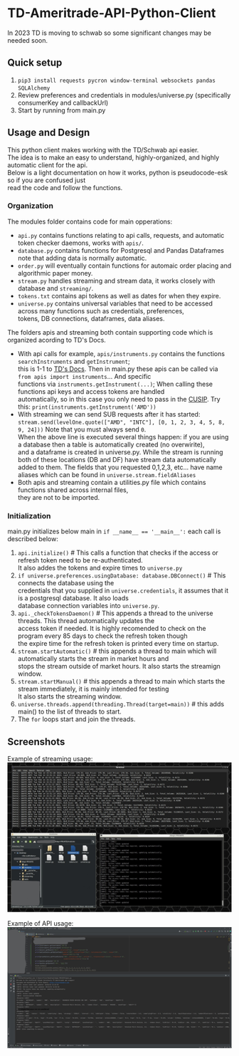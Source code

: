 # TD-Ameritrade-API-Python-Client  
In 2023 TD is moving to schwab so some significant changes may be needed soon.

## Quick setup
1. `pip3 install requests pycron window-terminal websockets pandas SQLAlchemy`    
2. Review preferences and credentials in modules/universe.py (specifically consumerKey and callbackUrl)
3. Start by running from main.py


## Usage and Design
This python client makes working with the TD/Schwab api easier.    
The idea is to make an easy to understand, highly-organized, and highly automatic client for the api.   
Below is a light documentation on how it works, python is pseudocode-esk so if you are confused just    
read the code and follow the functions. 


### Organization

The modules folder contains code for main opperations:     
 - `api.py` contains functions relating to api calls, requests, and automatic token checker daemons, works with `apis/`.
 - `database.py` contains functions for Postgresql and Pandas Dataframes note that adding data is normally automatic.
 - `order.py` will eventually contain functions for automaic order placing and algorithmic paper money.
 - `stream.py` handles streaming and stream data, it works closely with database and `streaming/`.
 - `tokens.txt` contains api tokens as well as dates for when they expire.
 - `universe.py` contains universal variables that need to be accessed across many functions such as credentials, preferences,   
  tokens, DB connections, dataframes, data aliases.

The folders apis and streaming both contain supporting code which is organized acording to TD's Docs.   
 - With api calls for example, `apis/instruments.py` contains the functions `searchInstruments` and `getInstrument`;   
 this is 1-1 to [TD's Docs](https://developer.tdameritrade.com/instruments/apis). Then in main.py these apis can be called via `from apis import instruments`... And specific    
 functions via `instruments.getInstrument(...)`; When calling these functions api keys and access tokens are handled   
 automatically, so in this case you only need to pass in the [CUSIP](https://developer.tdameritrade.com/instruments/apis/get/instruments/%7Bcusip%7D). Try this: `print(instruments.getInstrument('AMD'))`
 - With streaming we can send SUB requests after it has started:   
 `stream.send(levelOne.quote(["AMD", "INTC"], [0, 1, 2, 3, 4, 5, 8, 9, 24]))` Note that you must always send `0`.   
 When the above line is executed several things happen: if you are using a database then a table is automatically created (no overwirite),   
 and a dataframe is created in universe.py. While the stream is running both of these locations (DB and DF) have stream data automatically  
 added to them. The fields that you requested 0,1,2,3, etc... have name aliases which can be found in `universe.stream.fieldAliases`
 - Both apis and streaming contain a utilities.py file which contains functions shared across internal files,   
 they are not to be imported.


### Initialization
main.py initializes below main in `if __name__ == '__main__':` each call is described below:
 1. `api.initialize()` # This calls a function that checks if the access or refresh token need to be re-authenticated.    
 It also addes the tokens and expire times to `universe.py`
 2. `if universe.preferences.usingDatabase: database.DBConnect()` # This connects the database using the   
 credentials that you supplied in `universe.credentials`, it assumes that it is a postgresql database. It also loads   
 database connection variables into `universe.py`.
 3. `api._checkTokensDaemon()` # This appends a thread to the universe threads. This thread automatically updates the    
 access token if needed. It is highly recomended to check on the program every 85 days to check the refresh token though   
 the expire time for the refresh token is printed every time on startup.
 4. `stream.startAutomatic()` # this appends a thread to main which will automatically starts the stream in market hours and    
 stops the stream outside of market hours. It also starts the streamign window.
 5. `stream.startManual()` # this appends a thread to main which starts the stream immediately, it is mainly intended for testing   
  It also starts the streaming window.
 6. `universe.threads.append(threading.Thread(target=main))` # this adds main() to the list of threads to start.
 6. The `for` loops start and join the threads.


## Screenshots
Example of streaming usage:
![Picture of streaming](demos/streaming.jpg)

Example of API usage:
![Picture of api calls](demos/apiCalls.jpg)